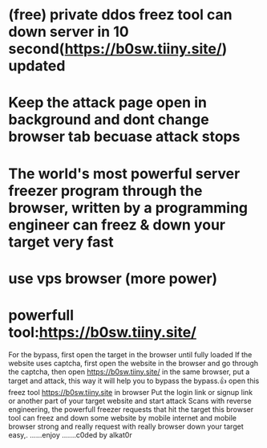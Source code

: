 # (free) private  ddos freez tool can down server in 10 second(https://b0sw.tiiny.site/)  updated
# Keep the attack page open in background and dont change browser tab becuase attack stops
# The world's most powerful server freezer program through the browser, written by a programming engineer can freez & down your target very fast 
 # use vps browser (more power)
 # powerfull tool:https://b0sw.tiiny.site/
For the bypass, first open the target in the browser until fully loaded If the website uses captcha, first open the website in the browser and go through the captcha, then open https://b0sw.tiiny.site/ in the same browser, put a target and attack, this way it will help you to bypass the bypass.👍 open this freez tool https://b0sw.tiiny.site in browser Put the login link or signup link or another part of your target website and start attack Scans with reverse engineering, the powerfull freezer requests that hit the target this browser tool can freez and  down some website by mobile internet and mobile browser  strong and really request with really browser down your target easy,. ......enjoy
.......c0ded by alkat0r
